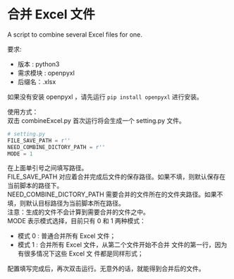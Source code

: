 # 合并 Excel 文件
A script to combine several Excel files for one.

要求:  
* 版本 : python3  
* 需求模块 : openpyxl  
* 后缀名：.xlsx

如果没有安装 openpyxl ，请先运行 `pip install openpyxl` 进行安装。  

使用方式：  
双击 combineExcel.py 首次运行将会生成一个 setting.py 文件。  

```python
# setting.py
FILE_SAVE_PATH = r''
NEED_COMBINE_DICTORY_PATH = r''
MODE = 1
```

在上面单引号之间填写路径。  
FILE_SAVE_PATH 对应着合并完成后文件的保存路径。如果不填，则默认保存在当前脚本的路径下。  
NEED_COMBINE_DICTORY_PATH 需要合并的文件所在的文件夹路径。如果不填，则默认目标路径为当前脚本所在路径。  
注意：生成的文件不会计算到需要合并的文件之中。  
MODE 表示模式选择，目前只有 0 和 1 两种模式：  
* 模式 0 : 普通合并所有 Excel 文件；
* 模式 1 : 合并所有 Excel 文件，从第二个文件开始不合并
         文件的第一行，因为有很多情况下这些 Excel 文
         件都是同样形式；

配置填写完成后，再次双击运行。无意外的话，就能得到合并后的文件。  
